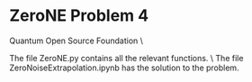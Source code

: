 # ZeroNE Problem 4
 Quantum Open Source Foundation \\

The file ZeroNE.py contains all the relevant functions. \\
The file ZeroNoiseExtrapolation.ipynb has the solution to the problem.